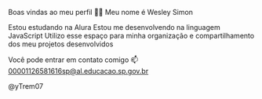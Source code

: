 Boas vindas ao meu perfil 💙💙
Meu nome é Wesley Simon

Estou estudando na Alura
Estou me desenvolvendo na linguagem JavaScript
Utilizo esse espaço para minha organização e compartilhamento dos meu projetos desenvolvidos

Você pode entrar em contato comigo 📫
00001126581616sp@al.educacao.sp.gov.br

@yTrem07
